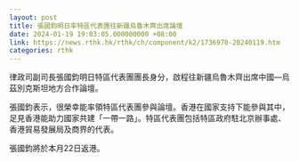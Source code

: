 ```yaml
---
layout: post
title: 張國鈞明日率特區代表團往新疆烏魯木齊出席論壇
date: 2024-01-19 19:03:05.000000000 +08:00
link: https://news.rthk.hk/rthk/ch/component/k2/1736970-20240119.htm
categories: rthk
---
```


律政司副司長張國鈞明日特區代表團團長身分，啟程往新疆烏魯木齊出席中國—烏茲別克斯坦地方合作論壇。

張國鈞表示，很榮幸能率領特區代表團參與論壇。香港在國家支持下能參與其中，足見香港能助力國家共建「一帶一路」。特區代表團包括特區政府駐北京辦事處、香港貿易發展局及商界的代表。

張國鈞將於本月22日返港。
